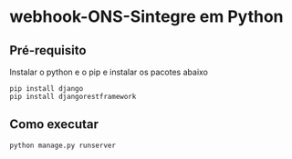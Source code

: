 # webhook-ONS-Sintegre em Python

## Pré-requisito

Instalar o python e o pip e instalar os pacotes abaixo

```
pip install django
pip install djangorestframework
````

## Como executar

```
python manage.py runserver
```
